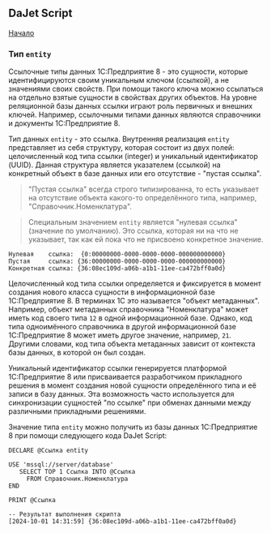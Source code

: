 ## DaJet Script

[Начало](https://github.com/zhichkin/dajet/tree/main/doc/dajet-script/README.md)

### Тип ```entity```

Ссылочные типы данных 1С:Предприятие 8 - это сущности, которые идентифицируются своим уникальным ключом (ссылкой), а не значениями своих свойств. При помощи такого ключа можно ссылаться на отдельно взятые сущности в свойствах других объектов. На уровне реляционной базы данных ссылки играют роль первичных и внешних ключей. Например, ссылочными типами данных являются справочники и документы 1С:Предприятие 8.

Тип данных ```entity``` - это ссылка. Внутренняя реализация ```entity``` представляет из себя структуру, которая состоит из двух полей: целочисленный код типа ссылки (integer) и уникальный идентификатор (UUID). Данная структура является указателем (ссылкой) на конкретный объект в базе данных или его отсутствие - "пустая ссылка".

> "Пустая ссылка" всегда строго типизированна, то есть указывает на отсутствие объекта какого-то определённого типа, например, "Справочник.Номенклатура".

> Специальным значением ```entity``` является "нулевая ссылка" (значение по умолчанию). Это ссылка, которая ни на что не указывает, так как ей пока что не присвоено конкретное значение.

```TSQL
Нулевая    ссылка:  {0:00000000-0000-0000-0000-000000000000}
Пустая     ссылка: {36:00000000-0000-0000-0000-000000000000}
Конкретная ссылка: {36:08ec109d-a06b-a1b1-11ee-ca472bff0a0d}
```

Целочисленный код типа ссылки определяется и фиксируется в момент создания нового класса сущности в информационной базе 1С:Предприятие 8. В терминах 1С это называется "объект метаданных". Например, объект метаданных справочника "Номенклатура" может иметь код своего типа ```12``` в одной информационной базе. Однако, код типа одноимённого справочника в другой информационной базе 1С:Предприятие 8 может иметь другое значение, например, ```21```. Другими словами, код типа объекта метаданных зависит от контекста базы данных, в которой он был создан.

Уникальный идентификатор ссылки генерируется платформой 1С:Предприятие 8 или присваивается разработчиком прикладного решения в момент создания новой сущности определённого типа и её записи в базу данных. Эта возможность часто используется для синхронизации сущностей "по ссылке" при обменах данными между различными прикладными решениями.

Значение типа ```entity``` можно получить из базы данных 1С:Предприятие 8 при помощи следующего кода DaJet Script:

```TSQL
DECLARE @Ссылка entity

USE 'mssql://server/database'
   SELECT TOP 1 Ссылка INTO @Ссылка
     FROM Справочник.Номенклатура
END

PRINT @Ссылка

-- Результат выполнения скрипта
[2024-10-01 14:31:59] {36:08ec109d-a06b-a1b1-11ee-ca472bff0a0d}
```
